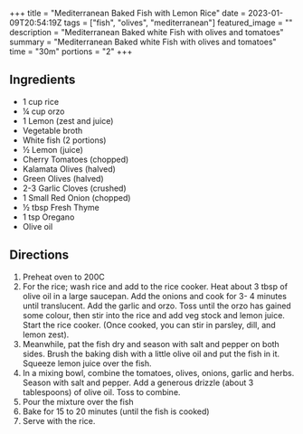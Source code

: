 +++
title = "Mediterranean Baked Fish with Lemon Rice"
date = 2023-01-09T20:54:19Z
tags = ["fish", "olives", "mediterranean"]
featured_image = ""
description = "Mediterranean Baked white Fish with olives and tomatoes"
summary = "Mediterranean Baked white Fish with olives and tomatoes"
time = "30m"
portions = "2"
+++

## Ingredients
- 1 cup rice 
- ¼ cup orzo
- 1 Lemon (zest and juice)
- Vegetable broth
- White fish (2 portions)
- ½ Lemon (juice)
- Cherry Tomatoes (chopped)
- Kalamata Olives (halved)
- Green Olives (halved)
- 2-3 Garlic Cloves (crushed)
- 1 Small Red Onion (chopped)
- ½ tbsp Fresh Thyme
- 1 tsp Oregano 
- Olive oil


## Directions
1. Preheat oven to 200C
2. For the rice; wash rice and add to the rice cooker. Heat about 3 tbsp of olive oil in a large saucepan. Add the onions and cook for 3- 4 minutes until translucent. Add the garlic and orzo. Toss until the orzo has gained some colour, then stir into the rice and add veg stock and lemon juice. Start the rice cooker. (Once cooked, you can stir in  parsley, dill, and lemon zest).
3. Meanwhile, pat the fish dry and season with salt and pepper on both sides. Brush the baking dish with a little olive oil and put the fish in it. Squeeze lemon juice over the fish.
4. In a mixing bowl, combine the tomatoes, olives, onions, garlic and herbs. Season with salt and pepper. Add a generous drizzle (about 3 tablespoons) of olive oil. Toss to combine.
5. Pour the mixture over the fish
6. Bake for 15 to 20 minutes (until the fish is cooked)
7. Serve with the rice.